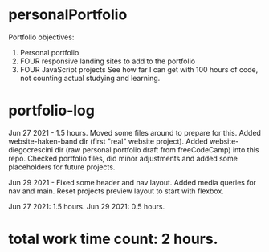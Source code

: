 # personalPortfolio
Portfolio objectives:

1. Personal portfolio
2. FOUR responsive landing sites to add to the portfolio
3. FOUR JavaScript projects
See how far I can get with 100 hours of code, not counting actual studying and learning. 

# portfolio-log

Jun 27 2021 - 1.5 hours.
Moved some files around to prepare for this. 
Added website-haken-band dir (first "real" website project). 
Added website-diegocrescini dir (raw personal portfolio draft from freeCodeCamp) into this repo. 
Checked portfolio files, did minor adjustments and added some placeholders for future projects.

Jun 29 2021 - 
Fixed some header and nav layout. 
Added media queries for nav and main. 
Reset projects preview layout to start with flexbox.



Jun 27 2021: 1.5 hours.
Jun 29 2021: 0.5 hours.

# total work time count: 2 hours. 